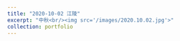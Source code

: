 ```yaml
---
title: "2020-10-02 江陵"
excerpt: "中秋<br/><img src='/images/2020.10.02.jpg'>"
collection: portfolio
---
```

